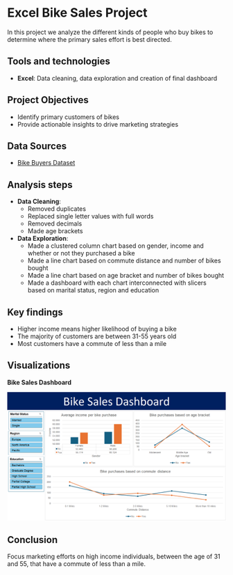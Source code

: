# Excel Bike Sales Project
In this project we analyze the different kinds of people who buy bikes to determine where the primary sales effort is best directed. 

## Tools and technologies
- **Excel**: Data cleaning, data exploration and creation of final dashboard

## Project Objectives
- Identify primary customers of bikes
- Provide actionable insights to drive marketing strategies

## Data Sources
- [Bike Buyers Dataset](bike_buyers_dataset.xlsx)

## Analysis steps
- **Data Cleaning**:
  - Removed duplicates
  - Replaced single letter values with full words
  - Removed decimals
  - Made age brackets
- **Data Exploration**:
  -  Made a clustered column chart based on gender, income and whether or not they purchased a bike
  -  Made a line chart based on commute distance and number of bikes bought
  -  Made a line chart based on age bracket and number of bikes bought
  -  Made a dashboard with each chart interconnected with slicers based on marital status, region and education

## Key findings
- Higher income means higher likelihood of buying a bike
- The majority of customers are between 31-55 years old
- Most customers have a commute of less than a mile 

## Visualizations
**Bike Sales Dashboard**

![Bike Sales Dashboard](bike_sales_dashboard.png)

## Conclusion
Focus marketing efforts on high income individuals, between the age of 31 and 55, that have a commute of less than a mile.
